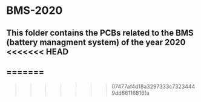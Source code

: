 # BMS-2020
This folder contains the PCBs related to the BMS (battery managment system) of the year 2020
<<<<<<< HEAD
------------------------------------------------------
=======
------------------------------------------------------------------
>>>>>>> 07477af4d18a3297333c73234449dd86116816fa
